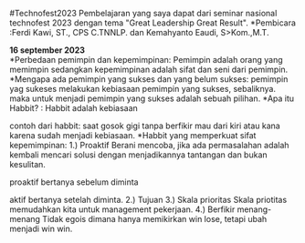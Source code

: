 #Technofest2023
Pembelajaran yang saya dapat dari seminar nasional technofest 2023 dengan tema "Great Leadership Great Result". 
*Pembicara :Ferdi Kawi, ST., CPS C.TNNLP. dan Kemahyanto Eaudi, S>Kom.,M.T.

**16 september 2023**  
*Perbedaan pemimpin dan kepemimpinan:
Pemimpin adalah orang yang memimpin sedangkan kepemimpinan adalah sifat dan seni dari pemimpin.
*Mengapa ada pemimpin yang sukses dan yang belum sukses:
pemimpin yag sukeses melakukan kebiasaan pemimpin yang sukses, sebaliknya. maka untuk menjadi pemimpin yang sukses adalah sebuah pilihan.
*Apa itu Habbit? :
Habbit adalah kebiasaan

contoh dari habbit: saat gosok gigi tanpa berfikir mau dari kiri atau kana karena sudah menjadi kebiasaan.
*Habbit yang memperkuat sifat kepemimpinan:
1.) Proaktif
Berani mencoba, jika ada permasalahan adalah kembali mencari solusi dengan menjadikannya tantangan dan bukan kesulitan.

proaktif bertanya sebelum diminta

aktif bertanya setelah diminta.
2.) Tujuan
3.) Skala prioritas
Skala priotitas memudahkan kita untuk management pekerjaan.
4.) Berfikir menang-menang
Tidak egois dimana hanya memikirkan win lose, tetapi ubah menjadi win win.



